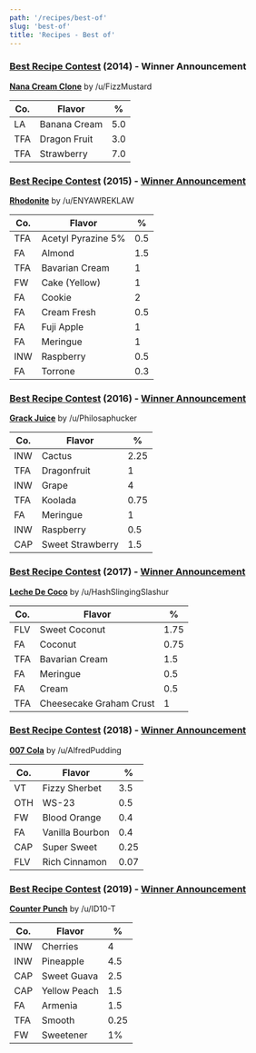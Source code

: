 ```yaml
---
path: '/recipes/best-of'
slug: 'best-of'
title: 'Recipes - Best of'
---
```


### [Best Recipe Contest](https://redd.it/2r1ax3) (2014) - Winner Announcement  
**[Nana Cream Clone](https://alltheflavors.com/recipes/2503#nana_cream_clone_by_u_fizzmustard_by_lardan)** by /u/FizzMustard 


|Co. | Flavor       | %   |
|----|--------------|-----|
|LA  | Banana Cream | 5.0 |
|TFA | Dragon Fruit | 3.0 |
|TFA | Strawberry   | 7.0 |

### [Best Recipe Contest](https://redd.it/3yy8ey) (2015) - [Winner Announcement](https://redd.it/42goug) 
**[Rhodonite](http://e-liquid-recipes.com/recipe/180127/Rhodonite+by+%255B+ENYAWREKLAW+%255D)** by /u/ENYAWREKLAW


|Co. | Flavor             | %   |
|----|--------------------|-----|
|TFA | Acetyl Pyrazine 5% | 0.5 |
|FA  | Almond             | 1.5 |
|TFA | Bavarian Cream     | 1   |
|FW  | Cake (Yellow)      | 1   |
|FA  | Cookie             | 2   |
|FA  | Cream Fresh        | 0.5 |
|FA  | Fuji Apple         | 1   |
|FA  | Meringue           | 1   |
|INW | Raspberry          | 0.5 |
|FA  | Torrone            | 0.3 |


### [Best Recipe Contest](https://redd.it/5lfny8) (2016) - [Winner Announcement](https://redd.it/5rc0j8)  
**[Grack Juice](https://alltheflavors.com/recipes/9396#grack_juice_by_philosaphucker)** by /u/Philosaphucker


|Co. | Flavor           | %    |
|----|------------------|------|
|INW | Cactus           | 2.25 |
|TFA | Dragonfruit      | 1    |
|INW | Grape            | 4    |
|TFA | Koolada          | 0.75 |
|FA  | Meringue         | 1    |
|INW | Raspberry        | 0.5  |
|CAP | Sweet Strawberry | 1.5  |

### [Best Recipe Contest](https://redd.it/7nbohj) (2017) - [Winner Announcement](https://redd.it/7uojkz)  
**[Leche De Coco](https://alltheflavors.com/recipes/42350#leche_de_coco_coconut_milk_by_hashslingingslashur)** by /u/HashSlingingSlashur 


|Co.  | Flavor                  | %    |
|-----|-------------------------|------|
|FLV  | Sweet Coconut           | 1.75 |  
|FA   | Coconut                 | 0.75 |
|TFA  | Bavarian Cream          | 1.5  |
|FA   | Meringue                | 0.5  |
|FA   | Cream                   | 0.5  |
|TFA  | Cheesecake Graham Crust | 1    |

### [Best Recipe Contest](https://redd.it/abv7ea) (2018) - [Winner Announcement](https://redd.it/am40tr)  
**[007 Cola](https://alltheflavors.com/recipes/121307#007_cola_by_alfredpudding)** by /u/AlfredPudding


| Co. | Flavor         | %    | 
|----|-----------------|------|
|VT  | Fizzy Sherbet   | 3.5  |
|OTH | WS-23           | 0.5  |
|FW  | Blood Orange    | 0.4  |
|FA  | Vanilla Bourbon | 0.4  |
|CAP | Super Sweet     | 0.25 |
|FLV | Rich Cinnamon   | 0.07 |

### [Best Recipe Contest](https://redd.it/ej7fiv) (2019) - [Winner Announcement](https://redd.it/exbn7x)  

**[Counter Punch](https://www.reddit.com/r/DIY_eJuice/comments/bx2p7w/counter_punch_by_mostly_alfredpudding/)** by /u/ID10-T 


|Co. | Flavor       | %    |
|----|--------------|------|
|INW | Cherries     | 4    |
|INW | Pineapple    | 4.5  |
|CAP | Sweet Guava  | 2.5  |
|CAP | Yellow Peach | 1.5  |
|FA  | Armenia      | 1.5  |
|TFA | Smooth       | 0.25 |
|FW  | Sweetener    | 1%   |